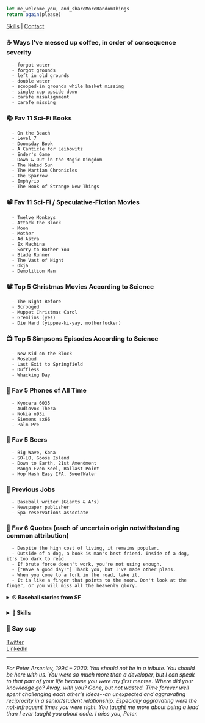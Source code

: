 ```javascript
let me_welcome_you, and_shareMoreRandomThings
return again(please)
```

[Skills](#skills) | [Contact](#contact)

### ☕ Ways I've messed up coffee, in order of consequence severity
```
  - forgot water
  - forgot grounds
  - left in old grounds
  - double water
  - scooped-in grounds while basket missing
  - single cup upside down
  - carafe misalignment
  - carafe missing
```

### 📚 Fav 11 Sci-Fi Books
```
  - On the Beach
  - Level 7
  - Doomsday Book
  - A Canticle for Leibowitz
  - Ender's Game
  - Down & Out in the Magic Kingdom
  - The Naked Sun
  - The Martian Chronicles
  - The Sparrow
  - Emphyrio
  - The Book of Strange New Things
```

### 📽️ Fav 11 Sci-Fi / Speculative-Fiction Movies
```
  - Twelve Monkeys
  - Attack the Block
  - Moon
  - Mother
  - Ad Astra
  - Ex Machina
  - Sorry to Bother You
  - Blade Runner
  - The Vast of Night
  - Okja
  - Demolition Man
```

### 📽️ Top 5 Christmas Movies According to Science
```
  - The Night Before
  - Scrooged
  - Muppet Christmas Carol
  - Gremlins (yes)
  - Die Hard (yippee-ki-yay, motherfucker)
```

### 📺 Top 5 Simpsons Episodes According to Science
```
  - New Kid on the Block
  - Rosebud
  - Last Exit to Springfield
  - Duffless
  - Whacking Day
```

### 📱 Fav 5 Phones of All Time
```
  - Kyocera 6035
  - Audiovox Thera
  - Nokia n93i
  - Siemens sx66
  - Palm Pre
```

### 🍺 Fav 5 Beers
```
  - Big Wave, Kona
  - SO-LO, Goose Island
  - Down to Earth, 21st Amendment
  - Mango Even Keel, Ballast Point
  - Hop Hash Easy IPA, SweetWater
```

### 💼 Previous Jobs
```
  - Baseball writer (Giants & A's)
  - Newspaper publisher
  - Spa reservations associate
```


### 💬 Fav 6 Quotes (each of uncertain origin notwithstanding common attribution)
```
  - Despite the high cost of living, it remains popular.
  - Outside of a dog, a book is man's best friend. Inside of a dog, it's too dark to read.
  - If brute force doesn't work, you're not using enough.
  - ["Have a good day!"] Thank you, but I've made other plans.
  - When you come to a fork in the road, take it.
  - It is like a finger that points to the moon. Don't look at the finger, or you will miss all the heavenly glory.
```


<details id="">
  <summary><strong>⚾  Baseball stories from SF</strong></summary>
  <ul><li> David Ortiz stole my pen</li>
  <li> Roger Clemens yelled at me</li>
  <li> Greg Maddux gave me a great answer to a question at his 300th win press conference</li>
  <li> Barry Bonds politely declined to answer a question and later hit 660. Coincidence?</li>
  <li> Serendipitously saw the MLB debut of childhood teammate when he was announced as LA's reliever. I surprised him right back in the clubhouse!</li></ul></details>
<span id="skills"></span>
<br>
<details id="">
  <summary><strong>🤹 Skills</strong></summary>
  <p>JS, VUE, SASS/SCSS/CSS</p>
</details>



### 👋 Say sup
  <a id="contact" href="https://twitter.com/neanderthalian" target="_blank">Twitter</a>
  <br/>
  <a href="https://www.linkedin.com/in/jeremybatesdc/" target="_blank">LinkedIn</a>

---

###### For Peter Arseniev, 1994 – 2020: You should not be in a tribute. You should be here with us. You were so much more than a developer, but I can speak to that part of your life because you were my first mentee. Where did your knowledge go? Away, with you? Gone, but not wasted. Time forever well spent challenging each other's ideas--an unexpected and aggravating reciprocity in a senior/student relationship. Especially aggravating were the not-infrequent times you were right. You taught me more about being a lead than I ever taught you about code. I miss you, Peter.
